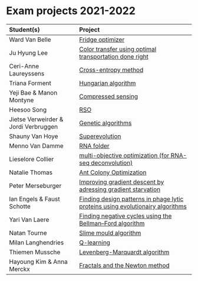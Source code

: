 # Exam projects 2021-2022

| Student(s) | Project |
|:---|:---|
| Ward Van Belle | [Fridge optimizer](fridgeNotebook.jl.html) | 
|Ju Hyung Lee|[Color transfer using optimal transportation done right](colortransfer.html)|
| Ceri-Anne Laureyssens | [Cross-entropy method](crossentropy.jl.html) |
| Triana Forment | [Hungarian algorithm](Hungarian_algorithm.html) |
|Yeji Bae & Manon Montyne | [Compressed sensing](compressedsensing.jl.html) |
|Heesoo Song | [RSO](RSO.jl.html) |
|Jietse Verweirder & Jordi Verbruggen | [Genetic algorithms](geneticalgorithms.jl.html) |
| Shauny Van Hoye | [Superevolution](SuperEvolution.jl.html) | 
|Menno Van Damme | [RNA folder](RNAfolder.jl.html) |
|Lieselore Collier | [multi-objective optimization (for RNA-seq deconvolution)](MOO.jl.html)|
|Natalie Thomas| [Ant Colony Optimization](antcolony.jl.html) |
| Peter Merseburger | [Improving gradient descent by adressing gradient starvation](gradientstarvation.jl.html)|
| Ian Engels & Faust Schotte | [Finding design patterns in phage lytic proteins using evolutionairy algorithms](Pattern_Detection_Engels_Ian_Schotte_Faust.jl.html) |
| Yari Van Laere | [Finding negative cycles using the Bellman–Ford algorithm](negative_cycles_yari_van_laere.jl.html) |
| Natan Tourne | [Slime mould algorithm](SMA.jl.html)|
| Milan Langhendries | [Q-learning](Qlearningfinal.jl.html) |
| Thiemen Mussche | [Levenberg-Marquardt algorithm](LevenbergMarquardt.jl.html)
| Hayoung Kim & Anna Merckx | [Fractals and the Newton method](NewtonFractals.jl.html) |
